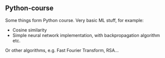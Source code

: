 ## Python-course
Some things form Python course. Very basic ML stuff, for example:
* Cosine similarity
* Simple neural network implementation, with backpropagation algorithm etc. 

Or other algorithms, e.g. Fast Fourier Transform, RSA...
